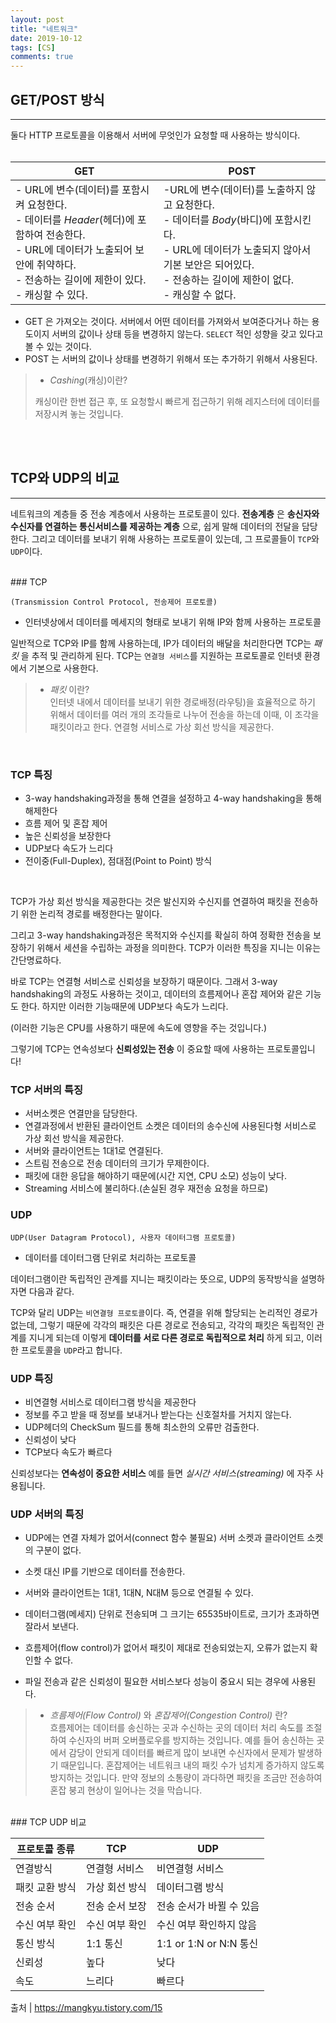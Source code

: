 ```yaml
---
layout: post
title: "네트워크"
date: 2019-10-12
tags: [CS]
comments: true
---
```


## GET/POST 방식

----


 둘다 HTTP 프로토콜을 이용해서 서버에 무엇인가 요청할 때 사용하는 방식이다.  
<br>

 GET | POST
----------- | -----------
- URL에 변수(데이터)를 포함시켜 요청한다. <br>- 데이터를 *Header*(헤더)에 포함하여 전송한다.<br>- URL에 데이터가 노출되어 보안에 취약하다.<br>- 전송하는 길이에 제한이 있다.<br>- 캐싱할 수 있다. | -URL에 변수(데이터)를 노출하지 않고 요청한다.<br>- 데이터를 *Body*(바디)에 포함시킨다. <br>- URL에 데이터가 노출되지 않아서 기본 보안은 되어있다.<br>- 전송하는 길이에 제한이 없다. <br>- 캐싱할 수 없다.


* GET 은 가져오는 것이다. 서버에서 어떤 데이터를 가져와서 보여준다거나 하는 용도이지 서버의 값이나 상태 등을 변경하지 않는다. `SELECT` 적인 성향을 갖고 있다고 볼 수 있는 것이다.
* POST 는 서버의 값이나 상태를 변경하기 위해서 또는 추가하기 위해서 사용된다.

> - *Cashing*(캐싱)이란?
>
>캐싱이란 한번 접근 후, 또 요청할시 빠르게 접근하기 위해 레지스터에 데이터를 저장시켜 놓는 것입니다.

<br>
<br>


## TCP와 UDP의 비교

----

네트워크의 계층들 중 전송 계층에서 사용하는 프로토콜이 있다.
**전송계층** 은 **송신자와 수신자를 연결하는 통신서비스를 제공하는 계층** 으로, 쉽게 말해 데이터의 전달을 담당한다.
그리고 데이터를 보내기 위해 사용하는 프로토콜이 있는데, 그 프로콜들이 `TCP`와 `UDP`이다.

<br>
### TCP

`(Transmission Control Protocol, 전송제어 프로토콜)`
- 인터넷상에서 데이터를 메세지의 형태로 보내기 위해 IP와 함께 사용하는 프로토콜

일반적으로 TCP와 IP를 함께 사용하는데, IP가 데이터의 배달을 처리한다면 TCP는 *패킷* 을 추적 및 관리하게 된다.
TCP는 `연결형 서비스`를 지원하는 프로토콜로 인터넷 환경에서 기본으로 사용한다.

> - *패킷* 이란?<br>
인터넷 내에서 데이터를 보내기 위한 경로배정(라우팅)을 효율적으로 하기 위해서 데이터를 여러 개의 조각들로 나누어 전송을 하는데 이때, 이 조각을 패킷이라고 한다.
연결형 서비스로 가상 회선 방식을 제공한다.

<br>

### TCP 특징

- 3-way handshaking과정을 통해 연결을 설정하고 4-way handshaking을 통해 해제한다
- 흐름 제어 및 혼잡 제어
- 높은 신뢰성을 보장한다
- UDP보다 속도가 느리다
- 전이중(Full-Duplex), 점대점(Point to Point) 방식
<br>

TCP가 가상 회선 방식을 제공한다는 것은 발신지와 수신지를 연결하여 패킷을 전송하기 위한 논리적 경로를 배정한다는 말이다.

그리고 3-way handshaking과정은 목적지와 수신지를 확실히 하여 정확한 전송을 보장하기 위해서 세션을 수립하는 과정을 의미한다. TCP가 이러한 특징을 지니는 이유는 간단명료하다.

바로 TCP는 연결형 서비스로 신뢰성을 보장하기 때문이다. 그래서 3-way handshaking의 과정도 사용하는 것이고, 데이터의 흐름제어나 혼잡 제어와 같은 기능도 한다. 하지만 이러한 기능때문에 UDP보다 속도가 느리다.

(이러한 기능은 CPU를 사용하기 때문에 속도에 영향을 주는 것입니다.)

그렇기에 TCP는 연속성보다 **신뢰성있는 전송** 이 중요할 때에 사용하는 프로토콜입니다!
<br>

### TCP 서버의 특징
- 서버소켓은 연결만을 담당한다.
- 연결과정에서 반환된 클라이언트 소켓은 데이터의 송수신에 사용된다형 서비스로 가상 회선 방식을 제공한다.
- 서버와 클라이언트는 1대1로 연결된다.
- 스트림 전송으로 전송 데이터의 크기가 무제한이다.
- 패킷에 대한 응답을 해야하기 때문에(시간 지연, CPU 소모) 성능이 낮다.
- Streaming 서비스에 불리하다.(손실된 경우 재전송 요청을 하므로)

### UDP
`UDP(User Datagram Protocol), 사용자 데이터그램 프로토콜)`

- 데이터를 데이터그램 단위로 처리하는 프로토콜

데이터그램이란 독립적인 관계를 지니는 패킷이라는 뜻으로, UDP의 동작방식을 설명하자면 다음과 같다.

TCP와 달리 UDP는 `비연결형 프로토콜`이다. 즉, 연결을 위해 할당되는 논리적인 경로가 없는데,
그렇기 때문에 각각의 패킷은 다른 경로로 전송되고, 각각의 패킷은 독립적인 관계를 지니게 되는데 이렇게 **데이터를 서로 다른 경로로 독립적으로 처리** 하게 되고, 이러한 프로토콜을 `UDP`라고 합니다.

### UDP 특징
- 비연결형 서비스로 데이터그램 방식을 제공한다
- 정보를 주고 받을 때 정보를 보내거나 받는다는 신호절차를 거치지 않는다.
- UDP헤더의 CheckSum 필드를 통해 최소한의 오류만 검출한다.
- 신뢰성이 낮다
- TCP보다 속도가 빠르다

신뢰성보다는 **연속성이 중요한 서비스** 예를 들면 *실시간 서비스(streaming)* 에 자주 사용됩니다.

### UDP 서버의 특징
- UDP에는 연결 자체가 없어서(connect 함수 불필요) 서버 소켓과 클라이언트 소켓의 구분이 없다.
- 소켓 대신 IP를 기반으로 데이터를 전송한다.
- 서버와 클라이언트는 1대1, 1대N, N대M 등으로 연결될 수 있다.

- 데이터그램(메세지) 단위로 전송되며 그 크기는 65535바이트로, 크기가 초과하면 잘라서 보낸다.

- 흐름제어(flow control)가 없어서 패킷이 제대로 전송되었는지, 오류가 없는지 확인할 수 없다.

- 파일 전송과 같은 신뢰성이 필요한 서비스보다 성능이 중요시 되는 경우에 사용된다.

> - *흐름제어(Flow Control)* 와 *혼잡제어(Congestion Control)* 란?<br>
흐름제어는 데이터를 송신하는 곳과 수신하는 곳의 데이터 처리 속도를 조절하여 수신자의 버퍼 오버플로우를 방지하는 것입니다. 예를 들어 송신하는 곳에서 감당이 안되게 데이터를 빠르게 많이 보내면 수신자에서 문제가 발생하기 때문입니다.
혼잡제어는 네트워크 내의 패킷 수가 넘치게 증가하지 않도록 방지하는 것입니다. 만약 정보의 소통량이 과다하면
패킷을 조금만 전송하여 혼잡 붕괴 현상이 일어나는 것을 막습니다.


<br>
### TCP UDP 비교

프로토콜 종류|TCP|UDP
-----|-----|-----
연결방식|연결형 서비스|비연결형 서비스
패킷 교환 방식|가상 회선 방식|데이터그램 방식
전송 순서|전송 순서 보장|전송 순서가 바뀔 수 있음
수신 여부 확인|수신 여부 확인|수신 여부 확인하지 않음
통신 방식|1:1 통신|1:1 or 1:N or N:N 통신
신뢰성|높다|낮다
속도|느리다|빠르다


출처 |  https://mangkyu.tistory.com/15

